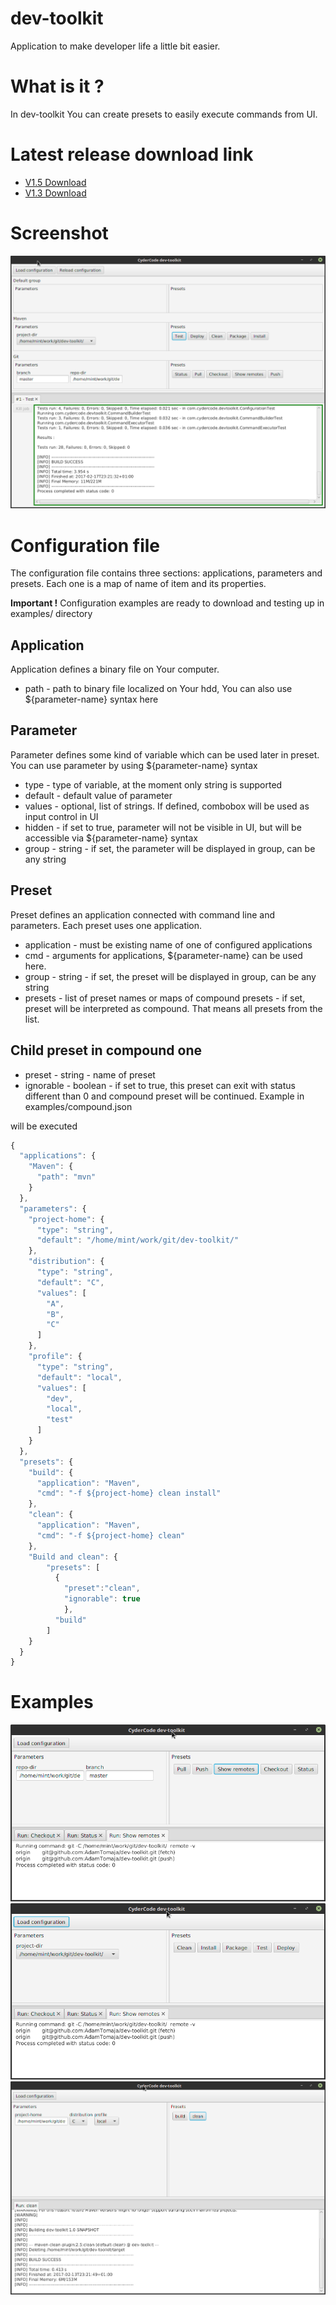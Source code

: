 # dev-toolkit
Application to make developer life a little bit easier. 

# What is it ?
In dev-toolkit You can create presets to easily execute commands from UI. 

# Latest release download link
* [V1.5 Download](https://github.com/AdamTomaja/dev-toolkit/releases/download/v1.5/dev-toolkit-1.5-jar-with-dependencies.jar)
* [V1.3 Download](https://github.com/AdamTomaja/dev-toolkit/releases/download/v1.3/dev-toolkit-1.3-jar-with-dependencies.jar)

# Screenshot
![Main Window screenshot](https://raw.githubusercontent.com/AdamTomaja/dev-toolkit/master/screenshots/groups.png)


# Configuration file
The configuration file contains three sections: applications, parameters and presets.
Each one is a map of name of item and its properties.

**Important !** Configuration examples are ready to download and testing up in examples/ directory  

## Application
Application defines a binary file on Your computer. 
* path - path to binary file localized on Your hdd, You can also use ${parameter-name} syntax here

## Parameter
Parameter defines some kind of variable which can be used later in preset. 
You can use parameter by using ${parameter-name} syntax
* type - type of variable, at the moment only string is supported
* default - default value of parameter
* values - optional, list of strings. If defined, combobox will be used as input control in UI
* hidden - if set to true, parameter will not be visible in UI, but will be accessible via ${parameter-name} syntax
* group - string - if set, the parameter will be displayed in group, can be any string

## Preset
Preset defines an application connected with command line and parameters. Each preset uses one application.
* application - must be existing name of one of configured applications
* cmd - arguments for applications, ${parameter-name} can be used here. 
* group - string - if set, the preset will be displayed in group, can be any string
* presets - list of preset names or maps of compound presets - if set, preset will be interpreted as compound. That means all presets from the list.

## Child preset in compound one
* preset - string - name of preset
* ignorable - boolean - if set to true, this preset can exit with status different than 0 and compound preset will be continued. Example in examples/compound.json

will be executed

```javascript
{
  "applications": {
    "Maven": {
      "path": "mvn"
    }
  },
  "parameters": {
    "project-home": {
      "type": "string",
      "default": "/home/mint/work/git/dev-toolkit/"
    },
    "distribution": {
      "type": "string",
      "default": "C",
      "values": [
        "A",
        "B",
        "C"
      ]
    },
    "profile": {
      "type": "string",
      "default": "local",
      "values": [
        "dev",
        "local",
        "test"
      ]
    }
  },
  "presets": {
    "build": {
      "application": "Maven",
      "cmd": "-f ${project-home} clean install"
    },
    "clean": {
      "application": "Maven",
      "cmd": "-f ${project-home} clean"
    },
    "Build and clean": {
        "presets": [
          {
            "preset":"clean", 
            "ignorable": true
            }, 
          "build"
        ]
    }
  }
}
```
# Examples
![Main Window screenshot](https://raw.githubusercontent.com/AdamTomaja/dev-toolkit/master/screenshots/git-example.png)
![Main Window screenshot](https://raw.githubusercontent.com/AdamTomaja/dev-toolkit/master/screenshots/maven-example.png)
![Main Window screenshot](https://raw.githubusercontent.com/AdamTomaja/dev-toolkit/master/screenshots/main-window.png)

